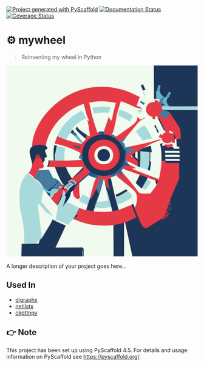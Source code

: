 <!-- These are examples of badges you might want to add to your README:
     please update the URLs accordingly

[![Built Status](https://api.cirrus-ci.com/github/<USER>/mywheel.svg?branch=main)](https://cirrus-ci.com/github/<USER>/mywheel)
[![ReadTheDocs](https://readthedocs.org/projects/mywheel/badge/?version=latest)](https://mywheel.readthedocs.io/en/stable/)
[![Coveralls](https://img.shields.io/coveralls/github/<USER>/mywheel/main.svg)](https://coveralls.io/r/<USER>/mywheel)
[![PyPI-Server](https://img.shields.io/pypi/v/mywheel.svg)](https://pypi.org/project/mywheel/)
[![Conda-Forge](https://img.shields.io/conda/vn/conda-forge/mywheel.svg)](https://anaconda.org/conda-forge/mywheel)
[![Monthly Downloads](https://pepy.tech/badge/mywheel/month)](https://pepy.tech/project/mywheel)
[![Twitter](https://img.shields.io/twitter/url/http/shields.io.svg?style=social&label=Twitter)](https://twitter.com/mywheel)
-->

[![Project generated with PyScaffold](https://img.shields.io/badge/-PyScaffold-005CA0?logo=pyscaffold)](https://pyscaffold.org/)
[![Documentation Status](https://readthedocs.org/projects/mywheel/badge/?version=latest)](https://mywheel.readthedocs.io/en/latest/?badge=latest)
[![Coverage Status](https://coveralls.io/repos/github/luk036/mywheel/badge.svg?branch=main)](https://coveralls.io/github/luk036/mywheel?branch=main)

# ⚙️  mywheel

> Reinventing my wheel in Python

![logo](./reinventing-my-wheel.svg)

A longer description of your project goes here...

## Used In

- [digraphx](https://luk036.github.io/digraphx)
- [netlistx](https://luk036.github.io/netlistx)
- [ckpttnpy](https://luk036.github.io/ckpttnpy)

<!-- pyscaffold-notes -->

## 👉 Note

This project has been set up using PyScaffold 4.5. For details and usage
information on PyScaffold see https://pyscaffold.org/.
